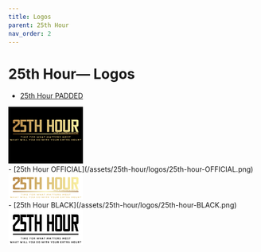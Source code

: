 ```yaml
---
title: Logos
parent: 25th Hour
nav_order: 2
---
```


# 25th Hour— Logos

- [25th Hour PADDED](/assets/25th-hour/logos/25th-hour-PADDED.png)
<img style="height: auto; width:150px;" src="/assets/25th-hour/logos/25th-hour-PADDED.png" />
<br />
- [25th Hour OFFICIAL](/assets/25th-hour/logos/25th-hour-OFFICIAL.png)
<img style="height: auto; width:150px;" src="/assets/25th-hour/logos/25th-hour-OFFICIAL.png" />
<br />
- [25th Hour BLACK](/assets/25th-hour/logos/25th-hour-BLACK.png)
<img style="height: auto; width:150px;" src="/assets/25th-hour/logos/25th-hour-BLACK.png" />
<br />
